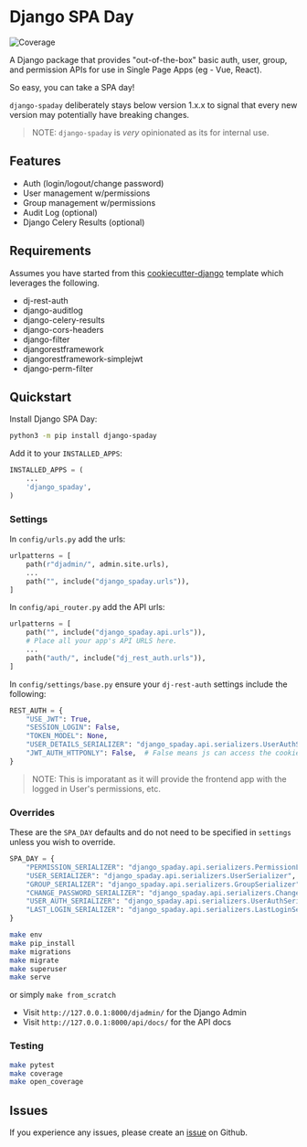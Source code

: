 # Django SPA Day

![Coverage](https://img.shields.io/badge/coverage-95%25-brightgreen)

<!-- ![Code Style](https://img.shields.io/badge/code_style-ruff-black) -->

A Django package that provides "out-of-the-box" basic auth, user, group, and permission APIs for use in Single Page Apps (eg - Vue, React).

So easy, you can take a SPA day!

`django-spaday` deliberately stays below version 1.x.x to signal that every new version may potentially have breaking changes.

> NOTE: `django-spaday` is _very_ opinionated as its for internal use.

## Features

- Auth (login/logout/change password)
- User management w/permissions
- Group management w/permissions
- Audit Log (optional)
- Django Celery Results (optional)

## Requirements

Assumes you have started from this [cookiecutter-django](https://github.com/tsantor/cookiecutter-django) template which leverages the following.

- dj-rest-auth
- django-auditlog
- django-celery-results
- django-cors-headers
- django-filter
- djangorestframework
- djangorestframework-simplejwt
- django-perm-filter

## Quickstart

Install Django SPA Day:

```bash
python3 -m pip install django-spaday
```

Add it to your `INSTALLED_APPS`:

```python
INSTALLED_APPS = (
    ...
    'django_spaday',
)
```

### Settings

In `config/urls.py` add the urls:

```python
urlpatterns = [
    path(r"djadmin/", admin.site.urls),
    ...
    path("", include("django_spaday.urls")),
]
```

In `config/api_router.py` add the API urls:

```python
urlpatterns = [
    path("", include("django_spaday.api.urls")),
    # Place all your app's API URLS here.
    ...
    path("auth/", include("dj_rest_auth.urls")),
]
```

In `config/settings/base.py` ensure your `dj-rest-auth` settings include the following:

```python
REST_AUTH = {
    "USE_JWT": True,
    "SESSION_LOGIN": False,
    "TOKEN_MODEL": None,
    "USER_DETAILS_SERIALIZER": "django_spaday.api.serializers.UserAuthSerializer",
    "JWT_AUTH_HTTPONLY": False,  # False means js can access the cookie
}
```

> NOTE: This is imporatant as it will provide the frontend app with the logged in User's permissions, etc.

### Overrides

These are the `SPA_DAY` defaults and do not need to be specified in `settings` unless you wish to override.

```python
SPA_DAY = {
    "PERMISSION_SERIALIZER": "django_spaday.api.serializers.PermissionListSerializer",
    "USER_SERIALIZER": "django_spaday.api.serializers.UserSerializer",
    "GROUP_SERIALIZER": "django_spaday.api.serializers.GroupSerializer",
    "CHANGE_PASSWORD_SERIALIZER": "django_spaday.api.serializers.ChangePasswordSerializer",
    "USER_AUTH_SERIALIZER": "django_spaday.api.serializers.UserAuthSerializer",
    "LAST_LOGIN_SERIALIZER": "django_spaday.api.serializers.LastLoginSerializer",
}
```

```bash
make env
make pip_install
make migrations
make migrate
make superuser
make serve
```

or simply `make from_scratch`

- Visit `http://127.0.0.1:8000/djadmin/` for the Django Admin
- Visit `http://127.0.0.1:8000/api/docs/` for the API docs

### Testing

```bash
make pytest
make coverage
make open_coverage
```

## Issues

If you experience any issues, please create an [issue](https://github.com/tsantor/django-spaday/issues) on Github.
